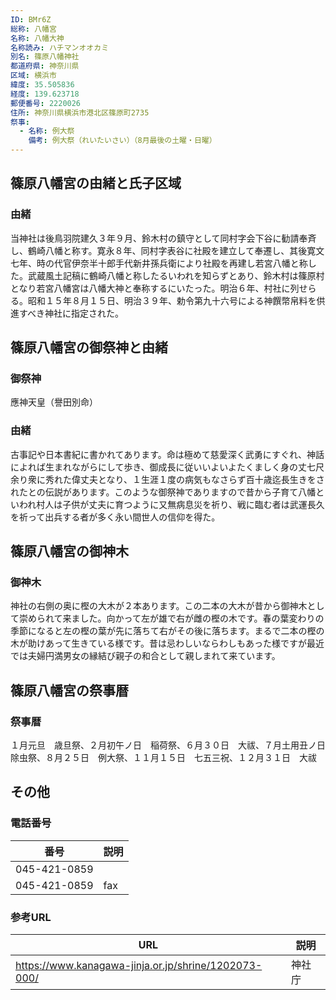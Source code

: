 ```yaml
---
ID: BMr6Z
総称: 八幡宮
名称: 八幡大神
名称読み: ハチマンオオカミ
別名: 篠原八幡神社
都道府県: 神奈川県
区域: 横浜市
緯度: 35.505836
経度: 139.623718
郵便番号: 2220026
住所: 神奈川県横浜市港北区篠原町2735
祭事:
  - 名称: 例大祭
    備考: 例大祭（れいたいさい）（8月最後の土曜・日曜）
---
```


## 篠原八幡宮の由緒と氏子区域

### 由緒

当神社は後鳥羽院建久３年９月、鈴木村の鎮守として同村字会下谷に勧請奉斉し、鶴崎八幡と称す。寛永８年、同村字表谷に社殿を建立して奉遷し、其後寛文七年、時の代官伊奈半十郎手代新井孫兵衛により社殿を再建し若宮八幡と称した。武蔵風土記稿に鶴崎八幡と称したるいわれを知らずとあり、鈴木村は篠原村となり若宮八幡宮は八幡大神と奉称するにいたった。明治６年、村社に列せらる。昭和１５年８月１５日、明治３９年、勅令第九十六号による神饌幣帛料を供進すべき神社に指定された。

## 篠原八幡宮の御祭神と由緒

### 御祭神

應神天皇（譽田別命）

### 由緒

古事記や日本書紀に書かれてあります。命は極めて慈愛深く武勇にすぐれ、神話によれば生まれながらにして歩き、御成長に従いいよいよたくましく身の丈七尺余り衆に秀れた偉丈夫となり、１生涯１度の病気もなさらず百十歳迄長生きをされたとの伝説があります。このような御祭神でありますので昔から子育て八幡といわれ村人は子供が丈夫に育つように又無病息災を祈り、戦に臨む者は武運長久を祈って出兵する者が多く永い間世人の信仰を得た。

## 篠原八幡宮の御神木

### 御神木

神社の右側の奥に樫の大木が２本あります。この二本の大木が昔から御神木として崇められて来ました。向かって左が雄で右が雌の樫の木です。春の葉変わりの季節になると左の樫の葉が先に落ちて右がその後に落ちます。まるで二本の樫の木が助けあって生きている様です。昔は忌わしいならわしもあった様ですが最近では夫婦円満男女の縁結び親子の和合として親しまれて来ています。

## 篠原八幡宮の祭事暦

### 祭事暦

１月元旦　歳旦祭、２月初午ノ日　稲荷祭、６月３０日　大祓、７月土用丑ノ日　除虫祭、８月２５日　例大祭、１１月１５日　七五三祝、１２月３１日　大祓

## その他

### 電話番号

| 番号         | 説明 |
| ------------ | ---- |
| 045-421-0859 |      |
| 045-421-0859 | fax  |

### 参考URL

| URL                                                  | 説明   |
| ---------------------------------------------------- | ------ |
| https://www.kanagawa-jinja.or.jp/shrine/1202073-000/ | 神社庁 |

